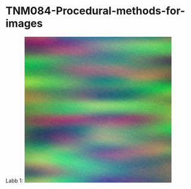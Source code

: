 # TNM084-Procedural-methods-for-images
Labb 1:
![img](https://github.com/Tyddan/TNM084-Procedural-methods-for-images/blob/master/TNM084-lab1-C/norrsken.PNG)
